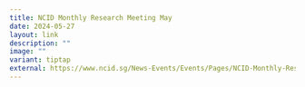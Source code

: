 ```yaml
---
title: NCID Monthly Research Meeting May
date: 2024-05-27
layout: link
description: ""
image: ""
variant: tiptap
external: https://www.ncid.sg/News-Events/Events/Pages/NCID-Monthly-Research-Meeting-May.aspx
---
```

